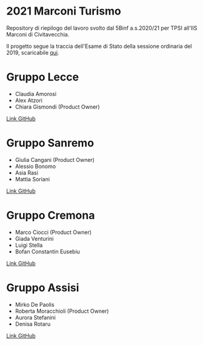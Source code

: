 # 2021 Marconi Turismo

Repository di riepilogo del lavoro svolto dal 5Binf a.s.2020/21 per TPSI all'IIS Marconi di Civitavecchia.

Il progetto segue la traccia dell'Esame di Stato della sessione ordinaria del 2019, scaricabile [qui](https://www.istruzione.it/esame_di_stato/201819/Istituti%20tecnici/Ordinaria/AB42_ORD19.pdf).

# Gruppo Lecce
- Claudia Amorosi
- Alex Atzori
- Chiara Gismondi (Product Owner)

[Link GitHub](https://github.com/claudiaamorosi/2021-marconi-turismo-lecce)

# Gruppo Sanremo
- Giulia Cangani (Product Owner)
- Alessio Bonomo
- Asia Rasi
- Mattia Soriani

[Link GitHub]()

# Gruppo Cremona
- Marco Ciocci (Product Owner)
- Giada Venturini
- Luigi Stella
- Bofan Constantin Eusebiu

[Link GitHub](https://github.com/giadaventurini-pixel/2021-marconi-turismo-cremona)

# Gruppo Assisi
- Mirko De Paolis
- Roberta Moracchioli (Product Owner)
- Aurora Stefanini
- Denisa Rotaru

[Link GitHub]()
